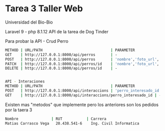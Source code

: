 # Tarea 3 Taller Web 
Universidad del Bio-Bio

Laravel 9 - php 8.1.12 
API de la tarea de Dog Tinder 

Para probar la API - Crud Perro
```sh
METHOD | URL/PATH                               | PARAMETER
GET    | http://127.0.0.1:8000/api/perros       | -
POST   | http://127.0.0.1:8000/api/perros       | 'nombre','foto_url','descripcion'
PATCH  | http://127.0.0.1:8000/api/perros/id    | 'nombre','foto_url','descripcion'
DELETE | http://127.0.0.1:8000/api/perros/id    | -


API - Interaciones
METHOD | URL/PATH                               | PARAMETER
POST   | http://127.0.0.1:8000/api/interaccions | 'perro_interesado_id','perro_candidato_id','preferencia'
GET    | http://127.0.0.1:8000/api/interaccions/perro_interesado_id | -

```

Existen mas "metodos" que implemente pero los anteriores son los pedidos por la taera 3

```sh
Nombre               | RUT           | Carrera
Matias Carrasco Vega   20.438.541-6    Ing. Civil Informatica
```